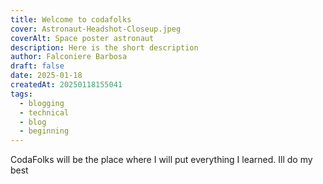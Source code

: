 ```yaml
---
title: Welcome to codafolks
cover: Astronaut-Headshot-Closeup.jpeg
coverAlt: Space poster astronaut
description: Here is the short description
author: Falconiere Barbosa
draft: false
date: 2025-01-18
createdAt: 20250118155041
tags:
  - blogging
  - technical
  - blog
  - beginning
---
```

CodaFolks will be the place where I will put everything I learned. Ill do my best
